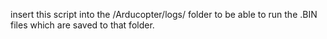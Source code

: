 insert this script into the /Arducopter/logs/ folder to be able to run the .BIN files which are saved to that folder.
